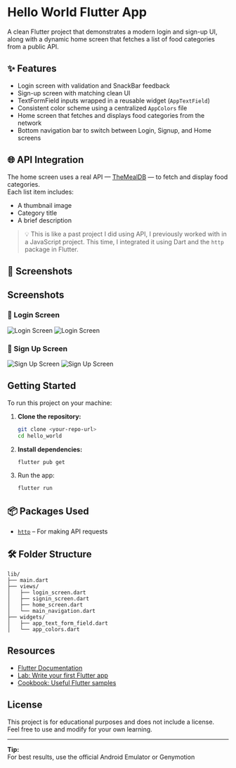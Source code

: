 # Hello World Flutter App

A clean Flutter project that demonstrates a modern login and sign-up UI, along with a dynamic home screen that fetches a list of food categories from a public API.

## ✨ Features

- Login screen with validation and SnackBar feedback
- Sign-up screen with matching clean UI
- TextFormField inputs wrapped in a reusable widget (`AppTextField`)
- Consistent color scheme using a centralized `AppColors` file
- Home screen that fetches and displays food categories from the network
- Bottom navigation bar to switch between Login, Signup, and Home screens

## 🌐 API Integration

The home screen uses a real API — [TheMealDB](https://www.themealdb.com/api.php) — to fetch and display food categories.  
Each list item includes:
- A thumbnail image
- Category title
- A brief description

> 💡 This is like a past project I did using API, I previously worked with in a JavaScript project. This time, I integrated it using Dart and the `http` package in Flutter.

## 📸 Screenshots

## Screenshots

### 🔐 Login Screen
![Login Screen](assets/images/login.png)
![Login Screen](assets/images/login_valid.png)

### 📝 Sign Up Screen
![Sign Up Screen](assets/images/signup.png)
![Sign Up Screen](assets/images/signup_valid.png)


## Getting Started

To run this project on your machine:

1. **Clone the repository:**
   ```sh
   git clone <your-repo-url>
   cd hello_world
   ```

2. **Install dependencies:**
   ```sh
   flutter pub get
   ```

4. Run the app:

   ```bash
   flutter run
   ```

## 📦 Packages Used

* [`http`](https://pub.dev/packages/http) – For making API requests

## 🛠️ Folder Structure

```
lib/
├── main.dart
├── views/
│   ├── login_screen.dart
│   ├── signin_screen.dart
│   ├── home_screen.dart
│   └── main_navigation.dart
├── widgets/
│   ├── app_text_form_field.dart
│   └── app_colors.dart
```

## Resources

- [Flutter Documentation](https://docs.flutter.dev/)
- [Lab: Write your first Flutter app](https://docs.flutter.dev/get-started/codelab)
- [Cookbook: Useful Flutter samples](https://docs.flutter.dev/cookbook)

## License

This project is for educational purposes and does not include a license.  
Feel free to use and modify for your own learning.

---

**Tip:**  
For best results, use the official Android Emulator or Genymotion
